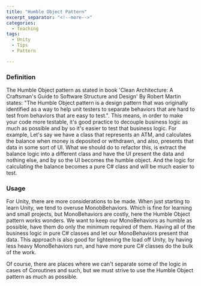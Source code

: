 ```yaml
---
title: "Humble Object Pattern"
excerpt_separator: "<!--more-->"
categories:
  - Teaching  
tags:
  - Unity
  - Tips
  - Pattern

---
```


### Definition

The Humble Object pattern as stated in book 'Clean Architecture: A Craftsman's Guide to Software Structure and Design'
By Robert Martin states: "The Humble Object pattern is a design pattern that was originally identified as a way to help
unit testers to separate behaviors that are hard to test from behaviors that are easy to test.". This means, in order to
make your code more testable, it's good practice to decouple business logic as much as possible and by so it's easier to
test that business logic.
For example, Let's say we have a class that represents an ATM, and calculates the balance when money is deposited or
withdrawn, and also, presents that data in some sort of UI. What we should do to refactor this, is extract the balance
logic into a different class and have the UI present the data and nothing else, and by so the UI becomes the humble
object. And the logic for calculating the balance becomes a pure C# class and will be much easier to test.

### Usage

For Unity, there are more considerations to be made.
When just starting to learn Unity, we tend to overuse MonobBehaviors. Which is fine for learning and small projects, but
MonoBehaviors are costly, here the Humble Object pattern works wonders.
We want to keep our MonoBehaviors as humble as possible, have them do only the minimum required of them. Having all of
the business logic in pure C# classes and let our MonoBehaviors present that data.
This approach is also good for lightening the load off Unity, by having less heavy MonoBehaviors run, and have more pure
C# classes do the bulk of the work.

Of course, there are places where we can't separate some of the logic in cases of Coroutines and such, but we must
strive to use the Humble Object pattern as much as possible.